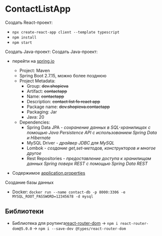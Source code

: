 # ContactListApp
Создать React-проект:
- `npx create-react-app client --template typescript`
- `npm install`
- `npm start`
  
Создать Java-проект:
Создать Java-проект:
- перейти на [spring.io](https://start.spring.io)
  - Project: Maven
  - Spring Boot  2.7.15, можно более позднюю
  - Project Metadata: 
    - Group: ~~dev.shopieva~~
    - Artifact: ~~contactapp~~
    - Name: ~~contactapp~~
    - Description: ~~contact list fo react app~~
    - Package name: ~~dev.shopieva.contactapp~~
    - Packaging: Jar
    - Java: 20
  - Dependencies:
    - Spring Data JPA - _сохранение данных в SQL-хранилищах с помощью Java Persistence API с использованием Spring Data и Hibernate_
    - MySQL Driver - _драйвер JDBC для MySQL_
    - Lombok - _создание get,set-методов, конструкторов и многое другое_
    - Rest Repositories - _предоставление доступа к хранилищам данных Spring поверх REST с помощью Spring Data REST_

- Содержимое [application.properties](./backend/src/main/resources/application.properties)

Создание базы данных
- Docker: `docker run --name contact-db -p 8000:3306 -e MYSQL_ROOT_PASSWORD=12345678 -d mysql`


## Библиотеки

- Библиотека для роутинга[react-router-dom](https://www.npmjs.com/package/react-router-dom/v/5.0.0) -> `npm i react-router-dom@5.0.0` -> `npm i --save-dev @types/react-router-dom`
